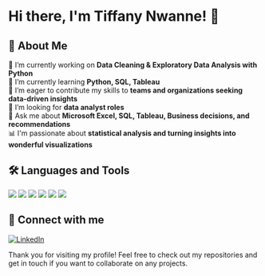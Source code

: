 # Hi there, I'm Tiffany Nwanne! 👋 

## 🚀 About Me  
🔭 I’m currently working on **Data Cleaning & Exploratory Data Analysis with Python**  
🌱 I’m currently learning **Python, SQL, Tableau**  
🤝 I’m eager to contribute my skills to **teams and organizations seeking data-driven insights**  
💼 I’m looking for **data analyst roles**  
💬 Ask me about **Microsoft Excel, SQL, Tableau, Business decisions, and recommendations**  
📊 I'm passionate about **statistical analysis and turning insights into wonderful visualizations**  

## 🛠 Languages and Tools  
<img src="https://img.shields.io/badge/Python-3776AB?style=for-the-badge&logo=python&logoColor=white"/>  
<img src="https://img.shields.io/badge/Excel-217346?style=for-the-badge&logo=microsoft-excel&logoColor=white"/>  
<img src="https://img.shields.io/badge/Tableau-E97627?style=for-the-badge&logo=tableau&logoColor=white"/>  
<img src="https://img.shields.io/badge/PostgreSQL-316192?style=for-the-badge&logo=postgresql&logoColor=white"/>  
<img src="https://img.shields.io/badge/MySQL-4479A1?style=for-the-badge&logo=mysql&logoColor=white"/>  
<img src="https://img.shields.io/badge/SQLite-003B57?style=for-the-badge&logo=sqlite&logoColor=white"/>  

## 🔗 Connect with me  
[![LinkedIn](https://img.shields.io/badge/LinkedIn-0A66C2?style=for-the-badge&logo=linkedin&logoColor=white)](linkedin.com/in/tiffany-nwanne/)  

Thank you for visiting my profile! Feel free to check out my repositories and get in touch if you want to collaborate on any projects.
